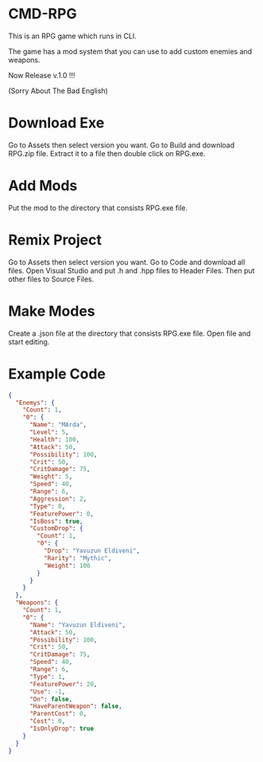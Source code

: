 # CMD-RPG
This is an RPG game which runs in CLI.

The game has a mod system that you can use to add custom enemies and weapons.

Now Release v.1.0 !!!

(Sorry About The Bad English)


# Download Exe

Go to Assets then select version you want. Go to Build and download RPG.zip file.
Extract it to a file then double click on RPG.exe.

# Add Mods

Put the mod to the directory that consists RPG.exe file.

# Remix Project

Go to Assets then select version you want. Go to Code and download all files.
Open Visual Studio and put .h and .hpp files to Header Files.
Then put other files to Source Files.

# Make Modes

Create a .json file at the directory that consists RPG.exe file.
Open file and start editing.

# Example Code

```json
{
  "Enemys": {
    "Count": 1,
    "0": {
      "Name": "MArda",
      "Level": 5,
      "Health": 100,
      "Attack": 50,
      "Possibility": 100,
      "Crit": 50,
      "CritDamage": 75,
      "Weight": 5,
      "Speed": 40,
      "Range": 6,
      "Aggression": 2,
      "Type": 0,
      "FeaturePower": 0,
      "IsBoss": true,
      "CustomDrop": {
        "Count": 1,
        "0": {
          "Drop": "Yavuzun Eldiveni",
          "Rarity": "Mythic",
          "Weight": 100
        }
      }
    }
  },
  "Weapons": {
    "Count": 1,
    "0": {
      "Name": "Yavuzun Eldiveni",
      "Attack": 50,
      "Possibility": 100,
      "Crit": 50,
      "CritDamage": 75,
      "Speed": 40,
      "Range": 6,
      "Type": 1,
      "FeaturePower": 20,
      "Use": -1,
      "On": false,
      "HaveParentWeapon": false,
      "ParentCost": 0,
      "Cost": 0,
      "IsOnlyDrop": true
    }
  }
}
```
